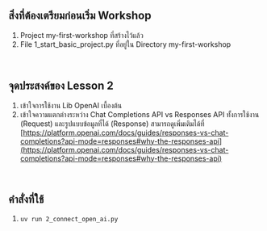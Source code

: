 ## สิ่งที่ต้องเตรียมก่อนเริ่ม Workshop
1. Project my-first-workshop ที่สร้างไว้แล้ว
2. File 1_start_basic_project.py ที่อยู่ใน Directory my-first-workshop
<br/>

## จุดประสงค์ของ Lesson 2
1. เข้าใจการใช้งาน Lib OpenAI เบื้องต้น
2. เข้าใจความแตกต่างระหว่าง Chat Completions API vs Responses API ทั้งการใช้งาน (Request) และรูปแบบข้อมูลที่ได้ (Response) สามารถดูเพิ่มเติมได้ที่ 
[https://platform.openai.com/docs/guides/responses-vs-chat-completions?api-mode=responses#why-the-responses-api](https://platform.openai.com/docs/guides/responses-vs-chat-completions?api-mode=responses#why-the-responses-api)
<br/>

## คำสั่งที่ใช้
1. `uv run 2_connect_open_ai.py`
<br/>